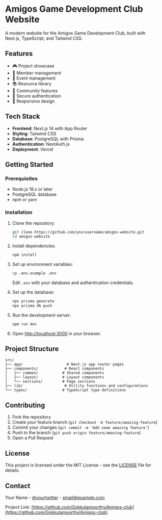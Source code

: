 # Amigos Game Development Club Website

A modern website for the Amigos Game Development Club, built with Next.js, TypeScript, and Tailwind CSS.

## Features

- 🎮 Project showcase
- 👥 Member management
- 📅 Event management
- 📚 Resource library
- 💬 Community features
- 🔐 Secure authentication
- 📱 Responsive design

## Tech Stack

- **Frontend**: Next.js 14 with App Router
- **Styling**: Tailwind CSS
- **Database**: PostgreSQL with Prisma
- **Authentication**: NextAuth.js
- **Deployment**: Vercel

## Getting Started

### Prerequisites

- Node.js 18.x or later
- PostgreSQL database
- npm or yarn

### Installation

1. Clone the repository:
   ```bash
   git clone https://github.com/yourusername/amigos-website.git
   cd amigos-website
   ```

2. Install dependencies:
   ```bash
   npm install
   ```

3. Set up environment variables:
   ```bash
   cp .env.example .env
   ```
   Edit `.env` with your database and authentication credentials.

4. Set up the database:
   ```bash
   npx prisma generate
   npx prisma db push
   ```

5. Run the development server:
   ```bash
   npm run dev
   ```

6. Open [http://localhost:3000](http://localhost:3000) in your browser.

## Project Structure

```
src/
├── app/                    # Next.js app router pages
├── components/            # React components
│   ├── common/           # Shared components
│   ├── layout/           # Layout components
│   └── sections/         # Page sections
├── lib/                   # Utility functions and configurations
└── types/                # TypeScript type definitions
```

## Contributing

1. Fork the repository
2. Create your feature branch (`git checkout -b feature/amazing-feature`)
3. Commit your changes (`git commit -m 'Add some amazing feature'`)
4. Push to the branch (`git push origin feature/amazing-feature`)
5. Open a Pull Request

## License

This project is licensed under the MIT License - see the [LICENSE](LICENSE) file for details.

## Contact

Your Name - [@yourtwitter](https://twitter.com/yourtwitter) - email@example.com

Project Link: [https://github.com/Gokkulamoorthy/Amigos-club](https://github.com/Gokkulamoorthy/Amigos-club) 
